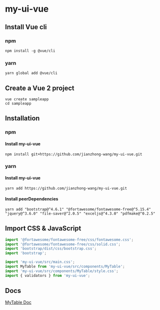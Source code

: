 # my-ui-vue

## Install Vue cli
### npm
```
npm install -g @vue/cli
```
### yarn
```
yarn global add @vue/cli
```

## Create a Vue 2 project
```
vue create sampleapp
cd sampleapp
```

## Installation
### npm
#### Install my-ui-vue
```
npm install git+https://github.com/jianzhong-wang/my-ui-vue.git
```
### yarn
#### Install my-ui-vue
```
yarn add https://github.com/jianzhong-wang/my-ui-vue.git
```
#### Install peerDependencies
```
yarn add "bootstrap@^4.6.1" "@fortawesome/fontawesome-free@^5.15.4" "jquery@^3.6.0" "file-saver@^2.0.5" "exceljs@^4.3.0" "pdfmake@^0.2.5"
```

## Import CSS & JavaScript
```js
import '@fortawesome/fontawesome-free/css/fontawesome.css';
import '@fortawesome/fontawesome-free/css/solid.css';
import 'bootstrap/dist/css/bootstrap.css';
import 'bootstrap';

import 'my-ui-vue/src/main.css';
import MyTable from 'my-ui-vue/src/components/MyTable';
import 'my-ui-vue/src/components/MyTable/style.css';
import { validators } from 'my-ui-vue';
```

## Docs
[MyTable Doc](./docs/MyTable_Doc.pdf)
